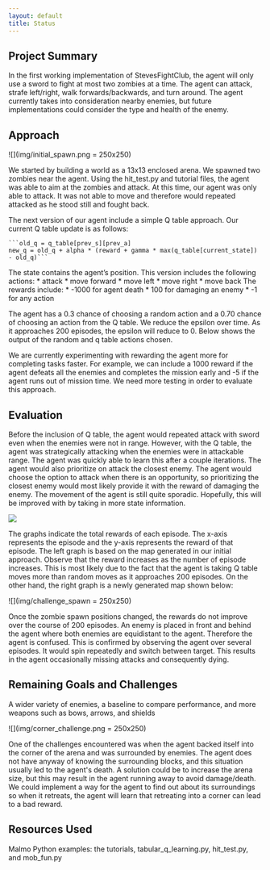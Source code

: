```yaml
---
layout: default
title: Status
---
```


## Project Summary

In the first working implementation of StevesFightClub, the agent will only use a sword to fight at most two zombies at a time. The agent can attack, strafe left/right, walk forwards/backwards, and turn around. The agent currently takes into consideration nearby enemies, but future implementations could consider the type and health of the enemy.


## Approach

![](img/initial_spawn.png = 250x250)

We started by building a world as a 13x13 enclosed arena. We spawned two zombies near the agent. Using the hit_test.py and tutorial files, the agent was able to aim at the zombies and attack. At this time, our agent was only able to attack. It was not able to move and therefore would repeated attacked as he stood still and fought back. 

The next version of our agent include a simple Q table approach. Our current Q table update is as follows:

	```old_q = q_table[prev_s][prev_a]
    new_q = old_q + alpha * (reward + gamma * max(q_table[current_state]) - old_q)```

The state contains the agent’s position. 
This version includes the following actions:
	* attack
	* move forward
	* move left
	* move right
	* move back
The rewards include:
	* -1000 for agent death
	* 100 for damaging an enemy
	* -1 for any action

The agent has a 0.3 chance of choosing a random action and a 0.70 chance of choosing an action from the Q table. We reduce the epsilon over time. As it approaches 200 episodes, the epsilon will reduce to 0. Below shows the output of the random and q table actions chosen.

We are currently experimenting with rewarding the agent more for completing tasks faster. For example, we can include a 1000 reward if the agent defeats all the enemies and completes the mission early and -5 if the agent runs out of mission time. We need more testing in order to evaluate this approach.


## Evaluation

Before the inclusion of Q table, the agent would repeated attack with sword even when the enemies were not in range. However, with the Q table, the agent was strategically attacking when the enemies were in attackable range. The agent was quickly able to learn this after a couple iterations. The agent would also prioritize on attack the closest enemy. The agent would choose the option to attack when there is an opportunity, so prioritizing the closest enemy would most likely provide it with the reward of damaging the enemy. The movement of the agent is still quite sporadic. Hopefully, this will be improved with by taking in more state information.

![](img/result_graphs.png)

The graphs indicate the total rewards of each episode. The x-axis represents the episode and the y-axis represents the reward of that episode. The left graph is based on the map generated in our initial approach. Observe that the reward increases as the number of episode increases. This is most likely due to the fact that the agent is taking Q table moves more than random moves as it approaches 200 episodes. On the other hand, the right graph is a newly generated map shown below:

![](img/challenge_spawn = 250x250)

Once the zombie spawn positions changed, the rewards do not improve over the course of 200 episodes. An enemy is placed in front and behind the agent where both enemies are equidistant to the agent. Therefore the agent is confused. This is confirmed by observing the agent over several episodes. It would spin repeatedly and switch between target. This results in the agent occasionally missing attacks and consequently dying.


## Remaining Goals and Challenges

A wider variety of enemies, a baseline to compare performance, and more weapons such as bows, arrows, and shields


![](img/corner_challenge.png = 250x250)

One of the challenges encountered was when the agent backed itself into the corner of the arena and was surrounded by enemies. The agent does not have anyway of knowing the surrounding blocks, and this situation usually led to the agent's death. 
A solution could be to increase the arena size, but this may result in the agent running away to avoid damage/death. We could implement a way for the agent to find out about its surroundings so when it retreats, the agent will learn that retreating into a corner can lead to a bad reward.


## Resources Used

Malmo Python examples: the tutorials, tabular_q_learning.py, hit_test.py, and mob_fun.py
